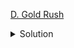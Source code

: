 [D. Gold Rush](https://codeforces.com/contest/1829/problem/D)

<details><summary>Solution</summary>

![](../../../assets/1829D.png)

</details>
